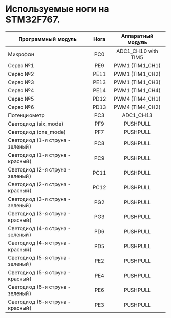 # Используемые ноги на STM32F767.


|         Программный модуль       | Нога  |  Аппаратный модуль  |
|----------------------------------|:-----:|:-------------------:|
|             Микрофон             |  PC0  | ADC1_CH10 with TIM5 |
|      	      Серво №1             |  PE9  |   PWM1 (TIM1_CH1)   |
|   	      Серво №2 		   |  PE11 |   PWM1 (TIM1_CH2)   |
|   	      Серво №3    	   |  PE13 |   PWM1 (TIM1_CH3)   |
| 	      Серво №4 		   |  PE14 |   PWM1 (TIM1_CH4)   | 
| 	      Серво №5 		   |  PD12 |   PWM4 (TIM4_CH1)   |
|    	      Серво №6	  	   |  PD13 |   PWM4 (TIM4_CH2)   |
|   	    Потенциометр	   |  PC3  |     ADC1_CH13       |
|    	Светодиод (six_mode)  	   |  PF9  |      PUSHPULL       |
|      	Светодиод (one_mode)	   |  PF7  |      PUSHPULL       |
| Светодиод (1-я струна - зеленый) |  PC8  |      PUSHPULL       |
| Светодиод (1-я струна - красный) |  PC9  |      PUSHPULL       |
| Светодиод (2-я струна - зеленый) |  PC11 |      PUSHPULL       |
| Светодиод (2-я струна - красный) |  PC12 |      PUSHPULL       |
| Светодиод (3-я струна - зеленый) |  PG2  |      PUSHPULL       |
| Светодиод (3-я струна - красный) |  PG3  |      PUSHPULL       |
| Светодиод (4-я струна - зеленый) |  PD6  |      PUSHPULL       |
| Светодиод (4-я струна - красный) |  PD5  |      PUSHPULL       |
| Светодиод (5-я струна - зеленый) |  PE2  |      PUSHPULL       |
| Светодиод (5-я струна - красный) |  PE4  |      PUSHPULL       |
| Светодиод (6-я струна - зеленый) |  PE6  |      PUSHPULL       |
| Светодиод (6-я струна - красный) |  PE3  |      PUSHPULL       |
